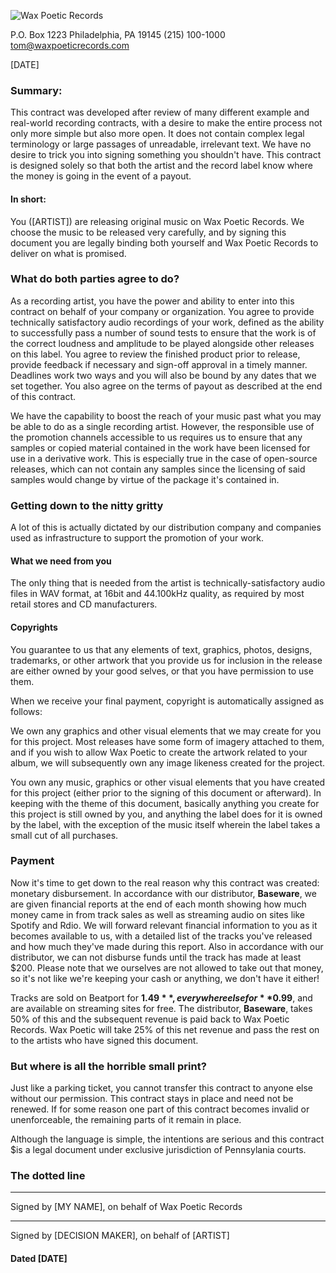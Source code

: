 ![Wax Poetic Records](http://files.waxpoeticrecords.com/images/logo.png)

P.O. Box 1223
Philadelphia, PA 19145
(215) 100-1000
tom@waxpoeticrecords.com

[DATE]

### Summary:

This contract was developed after review of many different example and
real-world recording contracts, with a desire to make the entire process
not only more simple but also more open. It does not contain complex
legal terminology or large passages of unreadable, irrelevant text. We
have no desire to trick you into signing something you shouldn't have.
This contract is designed solely so that both the artist and the record
label know where the money is going in the event of a payout.

#### In short:

You ([ARTIST]) are releasing original music on Wax Poetic Records. We
choose the music to be released very carefully, and by signing this
document you are legally binding both yourself and Wax Poetic Records to
deliver on what is promised.

### What do both parties agree to do?

As a recording artist, you have the power and ability to enter into this
contract on behalf of your company or organization. You agree to provide
technically satisfactory audio recordings of your work, defined as the
ability to successfully pass a number of sound tests to ensure that the
work is of the correct loudness and amplitude to be played alongside
other releases on this label. You agree to review the finished product
prior to release, provide feedback if necessary and sign-off approval
in a timely manner. Deadlines work two ways and you will also be bound
by any dates that we set together. You also agree on the terms of payout
as described at the end of this contract.

We have the capability to boost the reach of your music past what you
may be able to do as a single recording artist. However, the responsible
use of the promotion channels accessible to us requires us to ensure
that any samples or copied material contained in the work have been licensed
for use in a derivative work. This is especially true in the case of
open-source releases, which can not contain any samples since the
licensing of said samples would change by virtue of the package it's
contained in.

### Getting down to the nitty gritty

A lot of this is actually dictated by our distribution company and
companies used as infrastructure to support the promotion of your work.

#### What we need from you

The only thing that is needed from the artist is
technically-satisfactory audio files in WAV format, at 16bit and
44.100kHz quality, as required by most retail stores and CD
manufacturers.

#### Copyrights

You guarantee to us that any elements of text, graphics, photos, designs,
trademarks, or other artwork that you provide us for inclusion in the release
are either owned by your good selves, or that you have permission to use them.

When we receive your final payment, copyright is automatically assigned as follows:

We own any graphics and other visual elements that we may create for you for this
project. Most releases have some form of imagery attached to them, and
if you wish to allow Wax Poetic to create the artwork related to your
album, we will subsequently own any image likeness created for the
project.

You own any music, graphics or other visual elements that you have
created for this project (either prior to the signing of this document
or afterward). In keeping with the theme of this document, basically
anything you create for this project is still owned by you, and anything
the label does for it is owned by the label, with the exception of the
music itself wherein the label takes a small cut of all purchases.

### Payment

Now it's time to get down to the real reason why this contract was
created: monetary disbursement. In accordance with our distributor,
**Baseware**, we are given financial reports at the end of each month
showing how much money came in from track sales as well as streaming
audio on sites like Spotify and Rdio. We will forward relevant financial
information to you as it becomes available to us, with a detailed list
of the tracks you've released and how much they've made during this
report. Also in accordance with our distributor, we can not disburse
funds until the track has made at least $200. Please note that we
ourselves are not allowed to take out that money, so it's not like we're
keeping your cash or anything, we don't have it either!

Tracks are sold on Beatport for **$1.49**, everywhere else for
**$0.99**, and are available on streaming sites for free. The
distributor, **Baseware**, takes 50% of this and the subsequent revenue
is paid back to Wax Poetic Records. Wax Poetic will take 25% of this net
revenue and pass the rest on to the artists who have signed this
document.

### But where is all the horrible small print?

Just like a parking ticket, you cannot transfer this contract to anyone
else without our permission. This contract stays in place and need not be
renewed. If for some reason one part of this contract becomes invalid or
unenforceable, the remaining parts of it remain in place.

Although the language is simple, the intentions are serious and this contract
$is a legal document under exclusive jurisdiction of Pennsylania courts.

### The dotted line


__________________________________________________
Signed by [MY NAME], on behalf of Wax Poetic Records


__________________________________________________
Signed by [DECISION MAKER], on behalf of [ARTIST]


#### Dated [DATE]
